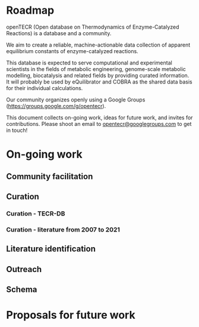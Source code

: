 # Roadmap

openTECR (Open database on Thermodynamics of Enzyme-Catalyzed Reactions) is a database and a community.

We aim to create a reliable, machine-actionable data collection of apparent equilibrium constants of enzyme-catalyzed reactions.

This database is expected to serve computational and experimental scientists in the fields of metabolic engineering, genome-scale metabolic modelling, biocatalysis and related fields by providing curated information. It will probably be used by eQuilibrator and COBRA as the shared data basis for their individual calculations.

Our community organizes openly using a Google Groups (https://groups.google.com/g/opentecr).

This document collects on-going work, ideas for future work, and invites for contributions. Please shoot an email to opentecr@googlegroups.com to get in touch!

# On-going work

## Community facilitation

## Curation 

### Curation - TECR-DB

### Curation - literature from 2007 to 2021

## Literature identification

## Outreach

## Schema


# Proposals for future work



